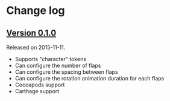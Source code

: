# Change log

## [Version 0.1.0](https://github.com/yannickl/Splitflap/releases/tag/0.1.0)
Released on 2015-11-11.

- Supports "character" tokens
- Can configure the number of flaps
- Can configure the spacing between flaps
- Can configure the rotation animation duration for each flaps
- Cocoapods support
- Carthage support
